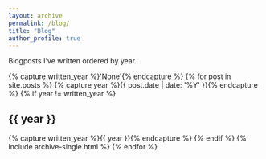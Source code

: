 ```yaml
---
layout: archive
permalink: /blog/
title: "Blog"
author_profile: true
---
```


Blogposts I've written ordered by year.

{% capture written_year %}'None'{% endcapture %}
{% for post in site.posts %}
    {% capture year %}{{ post.date | date: '%Y' }}{% endcapture %}
    {% if year != written_year %}
<h2 id="{{ year | slugify }}" class="archive__subtitle">{{ year }}</h2>
        {% capture written_year %}{{ year }}{% endcapture %}
    {% endif %}
    {% include archive-single.html %}
{% endfor %}